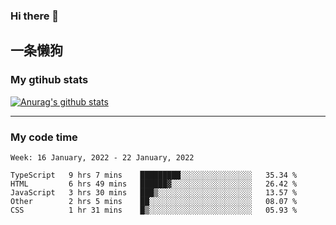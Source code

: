 ### Hi there 👋

## 一条懒狗
<!--
**kiss-me-quickly/kiss-me-quickly** is a ✨ _special_ ✨ repository because its `README.md` (this file) appears on your GitHub profile.

Here are some ideas to get you started:

- 🔭 I’m currently working on ...
- 🌱 I’m currently learning ...
- 👯 I’m looking to collaborate on ...
- 🤔 I’m looking for help with ...
- 💬 Ask me about ...
- 📫 How to reach me: ...
- 😄 Pronouns: ...
- ⚡ Fun fact: ...
-->


### My gtihub stats

[![Anurag's github stats](https://github-readme-stats.vercel.app/api?username=kiss-me-quickly)](https://github.com/anuraghazra/github-readme-stats)

***

### My code time

<!--START_SECTION:waka-->
```text
Week: 16 January, 2022 - 22 January, 2022

TypeScript   9 hrs 7 mins    █████████░░░░░░░░░░░░░░░░   35.34 % 
HTML         6 hrs 49 mins   ██████▓░░░░░░░░░░░░░░░░░░   26.42 % 
JavaScript   3 hrs 30 mins   ███▒░░░░░░░░░░░░░░░░░░░░░   13.57 % 
Other        2 hrs 5 mins    ██░░░░░░░░░░░░░░░░░░░░░░░   08.07 % 
CSS          1 hr 31 mins    █▒░░░░░░░░░░░░░░░░░░░░░░░   05.93 % 
```
<!--END_SECTION:waka-->
